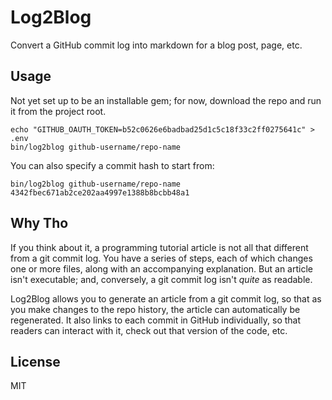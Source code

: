 # Log2Blog

Convert a GitHub commit log into markdown for a blog post, page, etc.

## Usage

Not yet set up to be an installable gem; for now, download the repo and run it from the project root.

```
echo "GITHUB_OAUTH_TOKEN=b52c0626e6badbad25d1c5c18f33c2ff0275641c" > .env
bin/log2blog github-username/repo-name
```

You can also specify a commit hash to start from:

```
bin/log2blog github-username/repo-name 4342fbec671ab2ce202aa4997e1388b8bcbb48a1
```

## Why Tho

If you think about it, a programming tutorial article is not all that different from a git commit log. You have a series of steps, each of which changes one or more files, along with an accompanying explanation. But an article isn't executable; and, conversely, a git commit log isn't _quite_ as readable.

Log2Blog allows you to generate an article from a git commit log, so that as you make changes to the repo history, the article can automatically be regenerated. It also links to each commit in GitHub individually, so that readers can interact with it, check out that version of the code, etc.

## License

MIT
